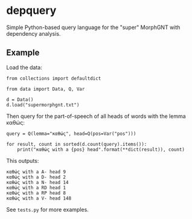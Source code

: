 # depquery

Simple Python-based query language for the "super" MorphGNT with dependency
analysis.

## Example

Load the data:

```
from collections import defaultdict

from data import Data, Q, Var

d = Data()
d.load("supermorphgnt.txt")
```

Then query for the part-of-speech of all heads of words with the lemma καθώς:

```
query = Q(lemma="καθώς", head=Q(pos=Var("pos")))

for result, count in sorted(d.count(query).items()):
    print("καθώς with a {pos} head".format(**dict(result)), count)
```

This outputs:

```
καθώς with a A- head 9
καθώς with a D- head 2
καθώς with a N- head 14
καθώς with a RD head 1
καθώς with a RP head 8
καθώς with a V- head 148
```

See `tests.py` for more examples.
